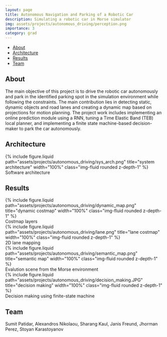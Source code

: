 ```yaml
---
layout: page
title: Autonomous Navigation and Parking of a Robotic Car
description: Simulating a robotic car in Morse simulator
img: assets/projects/autonomous_driving/perception.png
importance: 3
category: grad
---
```


- [About](#about)
- [Architecture](#architecture)
- [Results](#results)
- [Team](#team)

## About

The main objective of this project is to drive the robotic car autonomously and
park in the identified parking spot in the simulation environment while
following the constraints. The main contribution lies in detecting
static, dynamic objects and road lanes and creating a dynamic map based on
projections for motion planning. The project work includes implementing
an online prediction module using a RNN, tuning a Time Elastic Band (TEB) local
planner, and implementing a finite state machine-based decision-maker to park
the car autonomously.

## Architecture

<div class="row justify-content-md-center">
    <div class="col-sm-12">
        {% include
    figure.liquid path="assets/projects/autonomous_driving/sys_arch.png"
    title="system architecture" width="100%" class="img-fluid rounded
    z-depth-1" %}
        <div class="caption"> Software architecture </div>
    </div>
</div>

## Results

<div class="row justify-content-md-center">
    <div class="col-sm-6">
        {% include figure.liquid
        path="assets/projects/autonomous_driving/dynamic_map.png"
        title="dynamic costmap" width="100%" class="img-fluid rounded
        z-depth-1" %}
        <div class="caption"> Costmap layers </div>
    </div>
    <div class="col-sm-6"> {% include figure.liquid
        path="assets/projects/autonomous_driving/lane.png" title="lane
        costmap" width="100%" class="img-fluid rounded z-depth-1" %}
        <div class="caption"> 2D lane mapping  </div>
    </div>
</div>

<div class="row justify-content-md-center">
    <div class="col-sm-7">
    {% include figure.liquid
        path="assets/projects/autonomous_driving/semantic_map.png"
        title="semantic map" width="100%" class="img-fluid rounded z-depth-1"
        %}
        <div class="caption"> Evalution scene from the Morse environment </div>
    </div>
    <div class="col-sm-5">
    {% include figure.liquid
        path="assets/projects/autonomous_driving/decision_making.JPG"
        title="decision making" width="100%" class="img-fluid rounded z-depth-1" %}
        <div class="caption"> Decision making using finite-state machine </div>
    </div>
</div>

## Team

Sumit Patidar, Alexandros Nikolaou, Sharang Kaul, Janis Freund, Jhorman Perez,
Stoyan Karastoyanov
